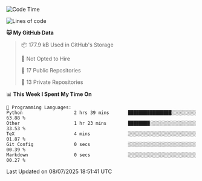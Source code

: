 <!--START_SECTION:waka-->
![Code Time](http://img.shields.io/badge/Code%20Time-1%2C124%20hrs%2054%20mins-blue)

![Lines of code](https://img.shields.io/badge/From%20Hello%20World%20I%27ve%20Written-224.9%20thousand%20lines%20of%20code-blue)

**🐱 My GitHub Data** 

> 📦 177.9 kB Used in GitHub's Storage 
 > 
> 🚫 Not Opted to Hire
 > 
> 📜 17 Public Repositories 
 > 
> 🔑 13 Private Repositories 
 > 
📊 **This Week I Spent My Time On** 

```text
💬 Programming Languages: 
Python                   2 hrs 39 mins       ████████████████░░░░░░░░░   63.88 % 
Other                    1 hr 23 mins        ████████░░░░░░░░░░░░░░░░░   33.53 % 
TeX                      4 mins              ░░░░░░░░░░░░░░░░░░░░░░░░░   01.87 % 
Git Config               0 secs              ░░░░░░░░░░░░░░░░░░░░░░░░░   00.39 % 
Markdown                 0 secs              ░░░░░░░░░░░░░░░░░░░░░░░░░   00.27 % 
```


 Last Updated on 08/07/2025 18:51:41 UTC
<!--END_SECTION:waka-->
